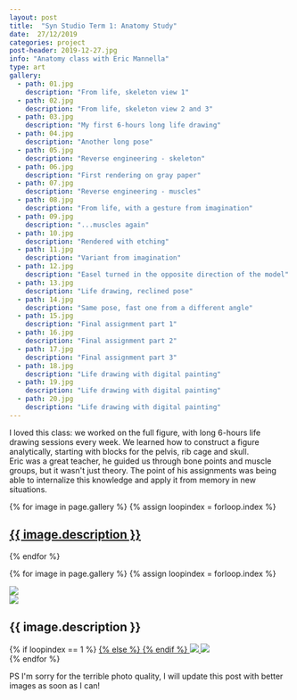 ```yaml
---
layout: post
title:  "Syn Studio Term 1: Anatomy Study"
date:  27/12/2019
categories: project
post-header: 2019-12-27.jpg
info: "Anatomy class with Eric Mannella"
type: art
gallery:
  - path: 01.jpg
    description: "From life, skeleton view 1"
  - path: 02.jpg
    description: "From life, skeleton view 2 and 3"
  - path: 03.jpg
    description: "My first 6-hours long life drawing"
  - path: 04.jpg
    description: "Another long pose"
  - path: 05.jpg
    description: "Reverse engineering - skeleton"
  - path: 06.jpg
    description: "First rendering on gray paper"
  - path: 07.jpg
    description: "Reverse engineering - muscles"
  - path: 08.jpg
    description: "From life, with a gesture from imagination"
  - path: 09.jpg
    description: "...muscles again"
  - path: 10.jpg
    description: "Rendered with etching"
  - path: 11.jpg
    description: "Variant from imagination"
  - path: 12.jpg
    description: "Easel turned in the opposite direction of the model"
  - path: 13.jpg
    description: "Life drawing, reclined pose"
  - path: 14.jpg
    description: "Same pose, fast one from a different angle"
  - path: 15.jpg
    description: "Final assignment part 1"
  - path: 16.jpg
    description: "Final assignment part 2"
  - path: 17.jpg
    description: "Final assignment part 3"
  - path: 18.jpg
    description: "Life drawing with digital painting"
  - path: 19.jpg
    description: "Life drawing with digital painting"
  - path: 20.jpg
    description: "Life drawing with digital painting"
---
```


I loved this class: we worked on the full figure, with long 6-hours life drawing sessions every week. We learned how to construct a figure analytically, starting with blocks for the pelvis, rib cage and skull.
<br>
Eric was a great teacher, he guided us through bone points and muscle groups, but it wasn't just theory. The point of his assignments was being able to internalize this knowledge and apply it from memory in new situations.

<div class="thumb-grid">
  {% for image in page.gallery %}
  {% assign loopindex = forloop.index %}
        <a href="#id{{ loopindex }}" class= "thumb-link">
          <div class="thumb" style="background-image: url('{{ site.baseurl }}/img/posts/2019-12-27/{{ image.path }}');">
            <div class="caption">
              <h2> {{ image.description }} </h2>
            </div>
          </div>
        </a>
  {% endfor %}
</div>

{% for image in page.gallery %}
{% assign loopindex = forloop.index %}
  <div id="id{{ loopindex }}" class="popup" >
    <a href="#" >
      <img src="{{ site.baseurl }}/img/closebtn.png" class="closebtn" />
    </a>
    <div class="gallery" >
      <img src="{{ site.baseurl }}/img/posts/2019-12-27/{{ image.path }}" class="image" />
    </div>
    <div class="image-info-post">
      <h2> {{ image.description }} </h2>
        {% if loopindex == 1 %}
          <a href="#" >
        {% else %}
          <a href="#id{{ loopindex | minus: 1 }}" >
        {% endif %}
        <img src="{{ site.baseurl }}/img/backbtn.png" class="backbtn" >
      </a>
      <a href="#id{{ loopindex | plus: 1 }}" >
        <img src="{{ site.baseurl }}/img/nextbtn.png" class="nextbtn" />
      </a>
    </div>
  </div>
{% endfor %}

PS I'm sorry for the terrible photo quality, I will update this post with better images as soon as I can!
